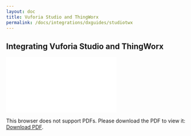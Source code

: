 ```yaml
---
layout: doc
title: Vuforia Studio and ThingWorx
permalink: /docs/integrations/dxguides/studiotwx
---
```


## Integrating Vuforia Studio and ThingWorx

<object data="Resources/VuforiaStudioThingworxDataTable.pdf" type="application/pdf" width="900px" height="700px">
    <embed src="Resources/VuforiaStudioThingworxDataTable.pdf">
        <p>This browser does not support PDFs. Please download the PDF to view it: <a href="Resources/VuforiaStudioThingworxDataTable.pdf">Download PDF</a>.</p>
    </embed>
</object>